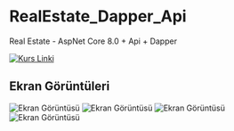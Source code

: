 # RealEstate_Dapper_Api
Real Estate - AspNet Core 8.0 + Api + Dapper

[![Kurs Linki](https://img.shields.io/badge/Kurs%20Linki%20-izlemek%20için%20tıklayın-purple)](https://www.youtube.com/playlist?list=PLKnjBHu2xXNOjCyAbyXvUa8gTMfQw4Ldk)

## Ekran Görüntüleri
![Ekran Görüntüsü](https://i.hizliresim.com/tcrphuj.png)
![Ekran Görüntüsü](https://i.hizliresim.com/377cy4b.png)
![Ekran Görüntüsü](https://i.hizliresim.com/99a5cvz.png)
![Ekran Görüntüsü](https://i.hizliresim.com/fqdfaek.png)

